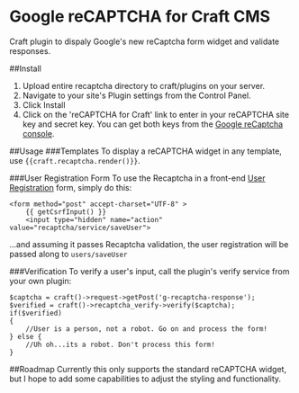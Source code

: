 # Google reCAPTCHA for Craft CMS
Craft plugin to dispaly Google's new reCaptcha form widget and validate responses.

##Install
1. Upload entire recaptcha directory to craft/plugins on your server.
2. Navigate to your site's Plugin settings from the Control Panel.
3. Click Install
4. Click on the 'reCAPTCHA for Craft' link to enter in your reCAPTCHA site key and secret key. You can get both keys from the [Google reCaptcha console](http://www.google.com/recaptcha/intro/index.html). 

##Usage
###Templates
To display a reCAPTCHA widget in any template, use `{{craft.recaptcha.render()}}`.

###User Registration Form
To use the Recaptcha in a front-end [User Registration](http://buildwithcraft.com/docs/templating/user-registration-form) form, simply do this:

	<form method="post" accept-charset="UTF-8" >
	    {{ getCsrfInput() }}
	    <input type="hidden" name="action" value="recaptcha/service/saveUser">

...and assuming it passes Recaptcha validation, the user registration will be passed along to `users/saveUser`

###Verification
To verify a user's input, call the plugin's verify service from your own plugin: 
	
	$captcha = craft()->request->getPost('g-recaptcha-response');
	$verified = craft()->recaptcha_verify->verify($captcha);
	if($verified)
	{
		//User is a person, not a robot. Go on and process the form!
	} else {
		//Uh oh...its a robot. Don't process this form! 
	}

##Roadmap
Currently this only supports the standard reCAPTCHA widget, but I hope to add some capabilities to adjust the styling and functionality.
